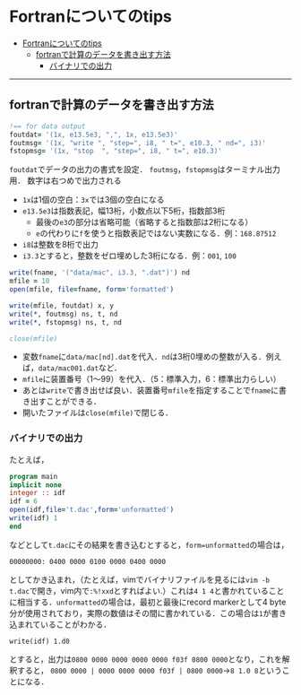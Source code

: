 # Fortranについてのtips

- [Fortranについてのtips](#fortranについてのtips)
  - [fortranで計算のデータを書き出す方法](#fortranで計算のデータを書き出す方法)
    - [バイナリでの出力](#バイナリでの出力)
---

## fortranで計算のデータを書き出す方法

```fortran
!== for data output
foutdat= '(1x, e13.5e3, ",", 1x, e13.5e3)'
foutmsg= '(1x, "write ", "step=", i8, " t=", e10.3, " nd=", i3)'
fstopmsg= '(1x, "stop  ", "step=", i8, " t=", e10.3)'
```

`foutdat`でデータの出力の書式を設定．
`foutmsg`，`fstopmsg`はターミナル出力用．
数字は右つめで出力される
- `1x`は1個の空白：`3x`では3個の空白になる
- `e13.5e3`は指数表記，幅13桁，小数点以下5桁，指数部3桁
    - 最後の`e3`の部分は省略可能（省略すると指数部は2桁になる）
    - `e`の代わりに`f`を使うと指数表記ではない実数になる．例：`168.87512`
- `i8`は整数を8桁で出力
- `i3.3`とすると，整数をゼロ埋めした3桁になる．例：`001`, `100`


```fortran
write(fname, '("data/mac", i3.3, ".dat")') nd
mfile = 10
open(mfile, file=fname, form='formatted')

write(mfile, foutdat) x, y
write(*, foutmsg) ns, t, nd
write(*, fstopmsg) ns, t, nd

close(mfile)
```
- 変数`fname`に`data/mac[nd].dat`を代入．`nd`は3桁0埋めの整数が入る．例えば，`data/mac001.dat`など．
- `mfile`に装置番号（1〜99）を代入．（5：標準入力，6：標準出力らしい）
- あとは`write`で書き出せば良い．装置番号`mfile`を指定することで`fname`に書き出すことができる．
- 開いたファイルは`close(mfile)`で閉じる．

### バイナリでの出力
たとえば，
```fortran
program main
implicit none
integer :: idf
idf = 6
open(idf,file='t.dac',form='unformatted')
write(idf) 1
end
```
などとして`t.dac`にその結果を書き込むとすると，`form=unformatted`の場合は，
```dac
00000000: 0400 0000 0100 0000 0400 0000 
```
としてかき込まれ，（たとえば，vimでバイナリファイルを見るには`vim -b t.dac`で開き，vim内で`:%!xxd`とすればよい.）これは`4 1 4`と書かれていることに相当する．`unformatted`の場合は，最初と最後にrecord markerとして4 byte分が使用されており，実際の数値はその間に書かれている．この場合は`1`が書き込まれていることがわかる．

```Fortran
write(idf) 1.d0
```
とすると，出力は`0800 0000 0000 0000 0000 f03f 0800 0000`となり，これを解釈すると，
`0800 0000 | 0000 0000 0000 f03f | 0800 0000`→`8 1.0 8`ということになる．